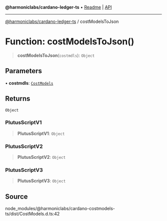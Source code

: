 **@harmoniclabs/cardano-ledger-ts** • [Readme](../Introduction) \| [API](../globals)

***

[@harmoniclabs/cardano-ledger-ts](../Introduction) / costModelsToJson

# Function: costModelsToJson()

> **costModelsToJson**(`costmdls`): `Object`

## Parameters

• **costmdls**: [`CostModels`](../interfaces/CostModels)

## Returns

`Object`

### PlutusScriptV1

> **PlutusScriptV1**: `Object`

### PlutusScriptV2

> **PlutusScriptV2**: `Object`

### PlutusScriptV3

> **PlutusScriptV3**: `Object`

## Source

node\_modules/@harmoniclabs/cardano-costmodels-ts/dist/CostModels.d.ts:42
